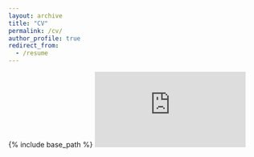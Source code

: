 ```yaml
---
layout: archive
title: "CV"
permalink: /cv/
author_profile: true
redirect_from:
  - /resume
---
```


{% include base_path %}
<embed src="https://github.com/melishka/melishka.github.io/blob/master/files/Knox_cv_2020.pdf" type="application/pdf" />


